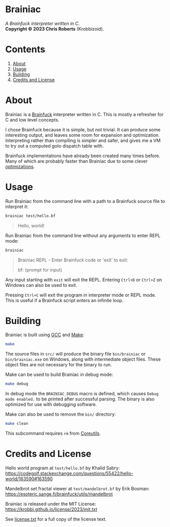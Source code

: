 # Brainiac
_A Brainfuck interpreter written in C._  
__Copyright &copy; 2023 Chris Roberts__ (Krobbizoid).

# Contents
1. [About](#about)
2. [Usage](#usage)
3. [Building](#building)
4. [Credits and License](#credits-and-license)

# About
Brainiac is a [Brainfuck](https://en.wikipedia.org/wiki/Brainfuck) interpreter
written in C. This is mostly a refresher for C and low level concepts.

I chose Brainfuck because it is simple, but not trivial. It can produce some
interesting output, and leaves some room for expansion and optimization.
Interpreting rather than compiling is simpler and safer, and gives me a VM to
try out a computed goto dispatch table with.

Brainfuck implementations have already been created many times before. Many of
which are probably faster than Brainiac due to some clever
[optimizations](https://www.nayuki.io/page/optimizing-brainfuck-compiler).

# Usage
Run Brainiac from the command line with a path to a Brainfuck source file to
interpret it:
```bash
brainiac test/hello.bf
```
> Hello, world!

Run Brainiac from the command line without any arguments to enter REPL mode:
```bash
brainiac
```
> Brainiac REPL - Enter Brainfuck code or 'exit' to exit:
>
> bf: (prompt for input)

Any input starting with `exit` will exit the REPL. Entering `Ctrl+D` or
`Ctrl+Z` on Windows can also be used to exit.

Pressing `Ctrl+C` will exit the program in interpreter mode or REPL mode. This
is useful if a Brainfuck script enters an infinite loop.

# Building
Brainiac is built using [GCC](https://gnu.org/software/gcc) and
[Make](https://gnu.org/software/make):
```bash
make
```

The source files in `src/` will produce the binary file `bin/brainiac` or
`bin/brainiac.exe` on Windows, along with intermediate object files. These
object files are not necessary for the binary to run.

Make can be used to build Brainiac in debug mode:
```bash
make debug
```

In debug mode the `BRAINIAC_DEBUG` macro is defined, which causes
`Debug mode enabled.` to be printed after successful parsing. The binary is
also optimized for use with debugging software.

Make can also be used to remove the `bin/` directory:
```bash
make clean
```

This subcommand requires `rm` from
[Coreutils](https://gnu.org/software/coreutils).

# Credits and License
Hello world program at `test/hello.bf` by Khalid Sabry:  
https://codegolf.stackexchange.com/questions/55422/hello-world/163590#163590

Mandelbrot set fractal viewer at `test/mandelbrot.bf` by Erik Bosman:  
https://esoteric.sange.fi/brainfuck/utils/mandelbrot

Brainiac is released under the MIT License:  
https://krobbi.github.io/license/2023/mit.txt

See [license.txt](./license.txt) for a full copy of the license text.
